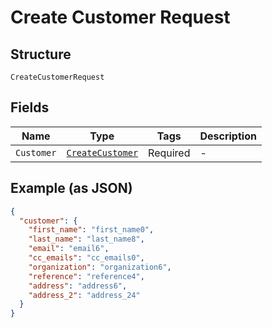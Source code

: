 
# Create Customer Request

## Structure

`CreateCustomerRequest`

## Fields

| Name | Type | Tags | Description |
|  --- | --- | --- | --- |
| `Customer` | [`CreateCustomer`](../../doc/models/create-customer.md) | Required | - |

## Example (as JSON)

```json
{
  "customer": {
    "first_name": "first_name0",
    "last_name": "last_name8",
    "email": "email6",
    "cc_emails": "cc_emails0",
    "organization": "organization6",
    "reference": "reference4",
    "address": "address6",
    "address_2": "address_24"
  }
}
```

